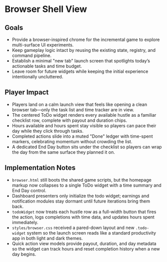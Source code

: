 # Browser Shell View

## Goals
- Provide a browser-inspired chrome for the incremental game to explore multi-surface UI experiments.
- Keep gameplay logic intact by reusing the existing state, registry, and command pipeline.
- Establish a minimal "new tab" launch screen that spotlights today’s actionable tasks and time budget.
- Leave room for future widgets while keeping the initial experience intentionally uncluttered.

## Player Impact
- Players land on a calm launch view that feels like opening a clean browser tab—only the task list and time tracker are in view.
- The centered ToDo widget renders every available hustle as a familiar checklist row, complete with payout and duration chips.
- Hours available and hours spent stay visible so players can pace their day while they click through tasks.
- Completed actions slide into a muted "Done" ledger with time-spent markers, celebrating momentum without crowding the list.
- A dedicated End Day button sits under the checklist so players can wrap the day from the same surface they planned it on.

## Implementation Notes
- `browser.html` still boots the shared game scripts, but the homepage markup now collapses to a single ToDo widget with a time summary and End Day control.
- Dashboard presenters only initialize the todo widget; earnings and notification modules stay dormant until future iterations bring them back.
- `todoWidget` now treats each hustle row as a full-width button that fires the action, logs completions with time data, and updates hours spent immediately.
- `styles/browser.css` received a pared-down layout and new `.todo-widget` system so the launch screen reads like a standard productivity app in both light and dark themes.
- Quick action view models provide payout, duration, and day metadata so the widget can track hours and reset completion history when a new day begins.

